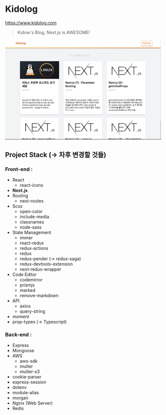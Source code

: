 # Kidolog

https://www.kidolog.com

> Kidow's Blog, Next.js is AWESOME!

![title](/static/readme.png)

## Project Stack (-> 차후 변경할 것들)

### Front-end :

- React
  - react-icons
- **Next.js**
- Routing
  - next-routes
- Scss
  - open-color
  - include-media
  - classnames
  - node-sass
- State Management
  - immer
  - react-redux
  - redux-actions
  - redux
  - redux-pender (-> redux-saga)
  - redux-devtools-extension
  - next-redux-wrapper
- Code Editor
  - codemirror
  - prismjs
  - marked
  - remove-markdown
- API
  - axios
  - query-string
- moment
- prop-types (-> Typescript)

### Back-end :

- Express
- Mongoose
- AWS
  - aws-sdk
  - multer
  - multer-s3
- cookie-parser
- express-session
- dotenv
- module-alias
- morgan
- Nginx (Web Server)
- Redis
